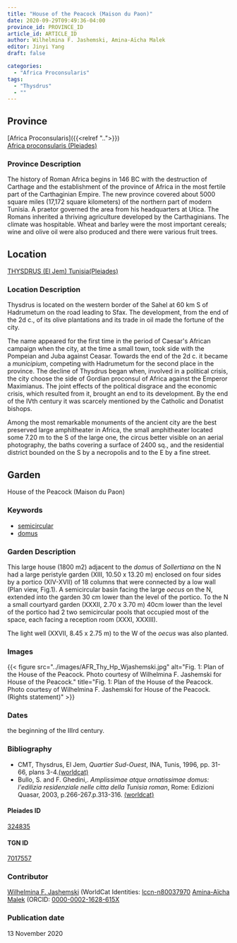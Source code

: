 ```yaml
---
title: "House of the Peacock (Maison du Paon)"
date: 2020-09-29T09:49:36-04:00
province_id: PROVINCE_ID
article_id: ARTICLE_ID
author: Wilhelmina F. Jashemski, Amina-Aïcha Malek
editor: Jinyi Yang
draft: false

categories:
  - "Africa Proconsularis"
tags:
  - "Thysdrus"
  - ""
---
```


## Province
[Africa Proconsularis]({{<relref "..">}}) \
[Africa proconsularis (Pleiades)](https://pleiades.stoa.org/places/991341)

### Province Description
The history of Roman Africa begins in 146 BC with the destruction of Carthage and the establishment of the province of Africa in the most fertile part of the Carthaginian Empire.  The new province covered about 5000 square miles (17,172 square kilometers) of the northern part of modern Tunisia.  A praetor governed the area from his headquarters at Utica.  The Romans inherited a thriving agriculture developed by the Carthaginians.  The climate was hospitable.  Wheat and barley were the most important cereals; wine and olive oil were also produced and there were various fruit trees.
<!-- DESCRIPTION -->


## Location

[THYSDRUS (El Jem) Tunisia(Pleiades)](https://pleiades.stoa.org/places/324835)

### Location Description
Thysdrus is located on the western border of the Sahel at 60 km S of Hadrumetum on the road leading to Sfax. The development, from the end of the 2d c., of its olive plantations and its trade in oil made the fortune of the city.

The name appeared for the first time in the period of Caesar's African campaign when the city, at the time a small town, took side with the Pompeian and Juba against Ceasar. Towards the end of the 2d c. it became a *municipium*, competing with Hadrumetum for the second place in the province. The decline of Thysdrus began when, involved in a political crisis, the city choose the side of Gordian proconsul of Africa against the Emperor Maximianus. The joint effects of the political disgrace and the economic crisis, which resulted from it, brought an end to its development. By the end of the IVth century it was scarcely mentioned by the Catholic and Donatist bishops.

Among the most remarkable monuments of the ancient city are the best preserved large amphitheater in Africa, the small amphitheater located some 7.20 m to the S of the large one, the circus better visible on an aerial photography, the baths covering a surface of 2400 sq., and the residential district bounded on the S by a necropolis and to the E by a fine street.

<!--## Sublocation-->

<!--
[AREA WITHIN LOCATION, LIKE “PALATINE HILL”](GEOREFERENCE LINK)
A sublocation is any area larger than an individual garden, but located within a location. I would always try to include a link to a controlled vocabulary here if possible. This ID may well be different from the Garden ID, e.g., Pompeii versus a Garden in one of the houses which has its own Pleiades ID.
-->

<!--### Sublocation Description-->

<!-- DESCRIPTION -->

## Garden

House of the Peacock (Maison du Paon)

### Keywords

- [semicircular](http://vocab.getty.edu/page/aat/300263828)
- [domus](http://vocab.getty.edu/page/aat/300005506)

### Garden Description

This large house (1800 m2) adjacent to the *domus* of *Sollertiana* on the N had a large peristyle garden (XIII, 10.50 x 13.20 m) enclosed on four sides by a portico (XIV-XVII) of 18 columns that were connected by a low wall (Plan view, Fig.1). A semicircular basin facing the large *oecus* on the N, extended into the garden 30 cm lower than the level of the portico. To the N a small courtyard garden (XXXII, 2.70 x 3.70 m) 40cm lower than the level of the portico had 2 two semicircular pools that occupied most of the space, each facing a reception room (XXXI, XXXIII).

The light well (XXVII, 8.45 x 2.75 m) to the W of the *oecus* was also planted.




<!--### Maps


<!--### Plans-->


### Images
{{< figure src="../images/AFR_Thy_Hp_Wjashemski.jpg" alt="Fig. 1: Plan of the House of the Peacock. Photo courtesy of Wilhelmina F. Jashemski for House of the Peacock." title="Fig. 1: Plan of the House of the Peacock. Photo courtesy of Wilhelmina F. Jashemski for House of the Peacock.(Rights statement)" >}}


### Dates

the beginning of the IIIrd century.

### Bibliography

* CMT, Thysdrus, El Jem, *Quartier Sud-Ouest*, INA, Tunis, 1996, pp. 31-66, plans 3-4.[(worldcat)](http://www.worldcat.org/oclc/884623863)
* Bullo, S. and F. Ghedini,. *Amplissimae atque ornatissimae domus: l'edilizia residenziale nelle citta della Tunisia roman*, Rome: Edizioni Quasar, 2003, p.266-267.p.313-316. [(worldcat)](http://www.worldcat.org/oclc/989088620)


#### Pleiades ID

[324835](https://pleiades.stoa.org/places/324835)

#### TGN ID

[7017557](http://vocab.getty.edu/page/tgn/7017557)

### Contributor
[Wilhelmina F. Jashemski](https://lib.guides.umd.edu/c.php?g=326514&p=2193250) (WorldCat Identities: [lccn-n80037970](http://worldcat.org/identities/lccn-n80037970/)
[Amina-Aïcha Malek](http://worldcat.org/identities/lccn-n2012075871/) (ORCID: [0000-0002-1628-615X](https://orcid.org/0000-0002-1628-615X)

### Publication date

13 November  2020
